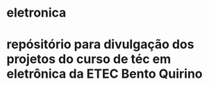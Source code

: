 # eletronica
# repósitório para divulgação dos projetos do curso de téc em eletrônica da ETEC Bento Quirino 
